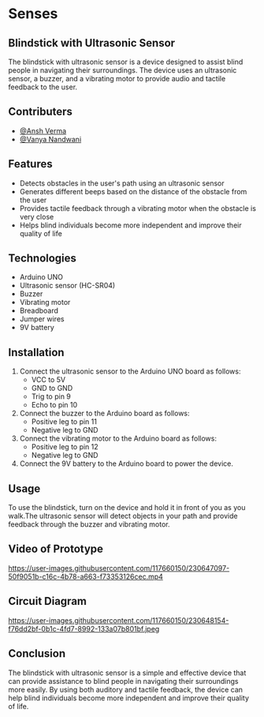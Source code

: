 # Senses
## Blindstick with Ultrasonic Sensor

The blindstick with ultrasonic sensor is a device designed to assist blind people in navigating their surroundings. The device uses an ultrasonic sensor, a buzzer, and a vibrating motor to provide audio and tactile feedback to the user.

## Contributers
- [@Ansh Verma](https://github.com/anshverma1612)
- [@Vanya Nandwani](https://github.com/vannyyyaaa)
## Features

- Detects obstacles in the user's path using an ultrasonic sensor
- Generates different beeps based on the distance of the obstacle from the user
- Provides tactile feedback through a vibrating motor when the obstacle is very close
- Helps blind individuals become more independent and improve their quality of life

## Technologies

- Arduino UNO
- Ultrasonic sensor (HC-SR04)
- Buzzer
- Vibrating motor
- Breadboard
- Jumper wires
- 9V battery

## Installation

1. Connect the ultrasonic sensor to the Arduino UNO board as follows:
   - VCC to 5V
   - GND to GND
   - Trig to pin 9
   - Echo to pin 10
2. Connect the buzzer to the Arduino board as follows:
   - Positive leg to pin 11
   - Negative leg to GND
3. Connect the vibrating motor to the Arduino board as follows:
   - Positive leg to pin 12
   - Negative leg to GND
4. Connect the 9V battery to the Arduino board to power the device.

## Usage

To use the blindstick, turn on the device and hold it in front of you as you walk.The ultrasonic sensor will detect objects in your path and provide feedback through the buzzer and vibrating motor.

## Video of Prototype

https://user-images.githubusercontent.com/117660150/230647097-50f9051b-c16c-4b78-a663-f73353126cec.mp4

## Circuit Diagram

https://user-images.githubusercontent.com/117660150/230648154-f76dd2bf-0b1c-4fd7-8992-133a07b801bf.jpeg


## Conclusion
The blindstick with ultrasonic sensor is a simple and effective device that can provide assistance to blind people in navigating their surroundings more easily. By using both auditory and tactile feedback, the device can help blind individuals become more independent and improve their quality of life.


